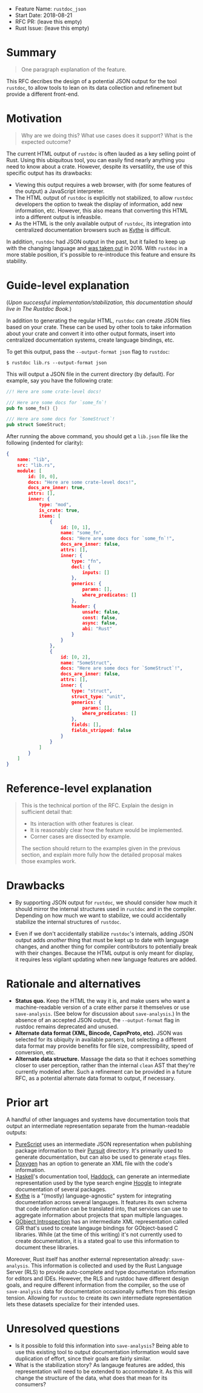 - Feature Name: `rustdoc_json`
- Start Date: 2018-08-21
- RFC PR: (leave this empty)
- Rust Issue: (leave this empty)

# Summary
[summary]: #summary

> One paragraph explanation of the feature.

This RFC decribes the design of a potential JSON output for the tool `rustdoc`, to allow tools to
lean on its data collection and refinement but provide a different front-end.

# Motivation
[motivation]: #motivation

> Why are we doing this? What use cases does it support? What is the expected outcome?

The current HTML output of `rustdoc` is often lauded as a key selling point of Rust. Using this
ubiquitous tool, you can easily find nearly anything you need to know about a crate. However,
despite its versatility, the use of this specific output has its drawbacks:

- Viewing this output requires a web browser, with (for some features of the output) a JavaScript
  interpreter.
- The HTML output of `rustdoc` is explicitly not stabilized, to allow `rustdoc` developers the
  option to tweak the display of information, add new information, etc. However, this also means
  that converting this HTML into a different output is infeasbile.
- As the HTML is the only available output of `rustdoc`, its integration into centralized
  documentation browsers such as [Kythe] is difficult.

In addition, `rustdoc` had JSON output in the past, but it failed to keep up with the changing
language and [was taken out][remove-json] in 2016. With `rustdoc` in a more stable position, it's
possible to re-introduce this feature and ensure its stability.

[remove-json]: https://github.com/rust-lang/rust/pull/32773

# Guide-level explanation
[guide-level-explanation]: #guide-level-explanation

(*Upon successful implementation/stabilization, this documentation should live in The Rustdoc
Book.*)

In addition to generating the regular HTML, `rustdoc` can create JSON files based on your crate.
These can be used by other tools to take information about your crate and convert it into other
output formats, insert into centralized documentation systems, create language bindings, etc.

To get this output, pass the `--output-format json` flag to `rustdoc`:

```console
$ rustdoc lib.rs --output-format json
```

This will output a JSON file in the current directory (by default). For example, say you have the
following crate:

```rust
//! Here are some crate-level docs!

/// Here are some docs for `some_fn`!
pub fn some_fn() {}

/// Here are some docs for `SomeStruct`!
pub struct SomeStruct;
```

After running the above command, you should get a `lib.json` file like the following (indented for
clarity):

```json
{
    name: "lib",
    src: "lib.rs",
    module: [
        id: [0, 0],
        docs: "Here are some crate-level docs!",
        docs_are_inner: true,
        attrs: [],
        inner: {
            type: "mod",
            is_crate: true,
            items: [
                {
                    id: [0, 1],
                    name: "some_fn",
                    docs: "Here are some docs for `some_fn`!",
                    docs_are_inner: false,
                    attrs: [],
                    inner: {
                        type: "fn",
                        decl: {
                            inputs: []
                        },
                        generics: {
                            params: [],
                            where_predicates: []
                        },
                        header: {
                            unsafe: false,
                            const: false,
                            async: false,
                            abi: "Rust"
                        }
                    }
                },
                {
                    id: [0, 2],
                    name: "SomeStruct",
                    docs: "Here are some docs for `SomeStruct`!",
                    docs_are_inner: false,
                    attrs: [],
                    inner: {
                        type: "struct",
                        struct_type: "unit",
                        generics: {
                            params: [],
                            where_predicates: []
                        },
                        fields: [],
                        fields_stripped: false
                    }
                }
            ]
        }
    ]
}
```

# Reference-level explanation
[reference-level-explanation]: #reference-level-explanation

> This is the technical portion of the RFC. Explain the design in sufficient detail that:
>
> - Its interaction with other features is clear.
> - It is reasonably clear how the feature would be implemented.
> - Corner cases are dissected by example.
>
> The section should return to the examples given in the previous section, and explain more fully
> how the detailed proposal makes those examples work.

# Drawbacks
[drawbacks]: #drawbacks

- By supporting JSON output for `rustdoc`, we should consider how much it should mirror the internal
  structures used in `rustdoc` and in the compiler. Depending on how much we want to stabilize, we
  could accidentally stabilize the internal structures of `rustdoc`.

- Even if we don't accidentally stabilize `rustdoc`'s internals, adding JSON output adds *another*
  thing that must be kept up to date with language changes, and another thing for compiler
  contributors to potentially break with their changes. Because the HTML output is only meant for
  display, it requires less vigilant updating when new language features are added.

# Rationale and alternatives
[rationale-and-alternatives]: #rationale-and-alternatives

- **Status quo.** Keep the HTML the way it is, and make users who want a machine-readable version of
  a crate either parse it themselves or use `save-analysis`. (See below for discussion about
  `save-analysis`.) In the absence of an accepted JSON output, the `--output-format` flag in rustdoc
  remains deprecated and unused.
- **Alternate data format (XML, Bincode, CapnProto, etc).** JSON was selected for its ubiquity in
  available parsers, but selecting a different data format may provide benefits for file size,
  compressibility, speed of conversion, etc.
- **Alternate data structure.** Massage the data so that it echoes something closer to user
  perception, rather than the internal `clean` AST that they're currently modeled after. Such a
  refinement can be provided in a future RFC, as a potential alternate data format to output, if
  necessary.

# Prior art
[prior-art]: #prior-art

A handful of other languages and systems have documentation tools that output an intermediate
representation separate from the human-readable outputs:

- [PureScript] uses an intermediate JSON representation when publishing package information to their
  [Pursuit] directory. It's primarily used to generate documentation, but can also be used to
  generate `etags` files.
- [Doxygen] has an option to generate an XML file with the code's information.
- [Haskell]'s documentation tool, [Haddock], can generate an intermediate representation used by the
  type search engine [Hoogle] to integrate documentation of several packages.
- [Kythe] is a "(mostly) language-agnostic" system for integrating documentation across several
  langauges. It features its own schema that code information can be translated into, that services
  can use to aggregate information about projects that span multiple languages.
- [GObject Introspection] has an intermediate XML representation called GIR that's used to create
  langauge bindings for GObject-based C libraries. While (at the time of this writing) it's not
  currently used to create documentation, it is a stated goal to use this information to document
  these libraries.

[PureScript]: http://www.purescript.org/
[Pursuit]: https://pursuit.purescript.org/
[Doxygen]: https://www.stack.nl/~dimitri/doxygen/
[Haskell]: https://www.haskell.org/
[Haddock]: https://www.haskell.org/haddock/
[Hoogle]: https://www.haskell.org/hoogle/
[Kythe]: http://kythe.io/
[GObject Introspection]: https://gi.readthedocs.io/en/latest/

Moreover, Rust itself has another external representation already: `save-analysis`. This information
is collected and used by the Rust Language Server (RLS) to provide auto-complete and type
documentation information for editors and IDEs. However, the RLS and rustdoc have different design
goals, and require different information from the compiler, so the use of `save-analysis` data for
documentation occasionally suffers from this design tension. Allowing for `rustdoc` to create its
own intermediate representation lets these datasets specialize for their intended uses.

# Unresolved questions
[unresolved-questions]: #unresolved-questions

- Is it possible to fold this information into `save-analysis`? Being able to use this existing tool
  to output documentation information would save duplication of effort, since their goals are fairly
  similar.
- What is the stabilization story? As langauge features are added, this representation will need to
  be extended to accommodate it. As this will change the structure of the data, what does that mean
  for its consumers?
